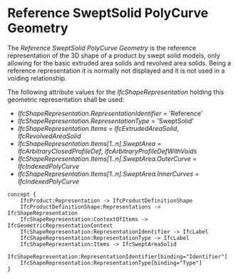 Reference SweptSolid PolyCurve Geometry
=======================================

The _Reference SweptSolid PolyCurve Geometry_ is the reference representation of the 3D shape of a product by swept solid models, only allowing for the basic extruded area solids and revolved area solids. Being a reference representation it is normally not displayed and it is not used in a voiding relationship.

The following attribute values for the _IfcShapeRepresentation_ holding this geometric representation shall be used:

* _IfcShapeRepresentation_._RepresentationIdentifier_ = 'Reference'
* _IfcShapeRepresentation_._RepresentationType_ = 'SweptSolid'
* _IfcShapeRepresentation_._Items_ = _IfcExtrudedAreaSolid_, _IfcRevolvedAreaSolid_
* _IfcShapeRepresentation_._Items[1..n].SweptArea_ = _IfcArbitraryClosedProfileDef_, _IfcArbitraryProfileDefWithVoids_
* _IfcShapeRepresentation_._Items[1..n].SweptArea.OuterCurve_ = _IfcIndexedPolyCurve_
* _IfcShapeRepresentation_._Items[1..n].SweptArea.InnerCurves_ = _IfcIndexedPolyCurve_

```
concept {
    IfcProduct:Representation -> IfcProductDefinitionShape
    IfcProductDefinitionShape:Representations -> IfcShapeRepresentation
    IfcShapeRepresentation:ContextOfItems -> IfcGeometricRepresentationContext
    IfcShapeRepresentation:RepresentationIdentifier -> IfcLabel
    IfcShapeRepresentation:RepresentationType -> IfcLabel
    IfcShapeRepresentation:Items -> IfcSweptAreaSolid
    IfcShapeRepresentation:RepresentationIdentifier[binding="Identifier"]
    IfcShapeRepresentation:RepresentationType[binding="Type"]
}
```
